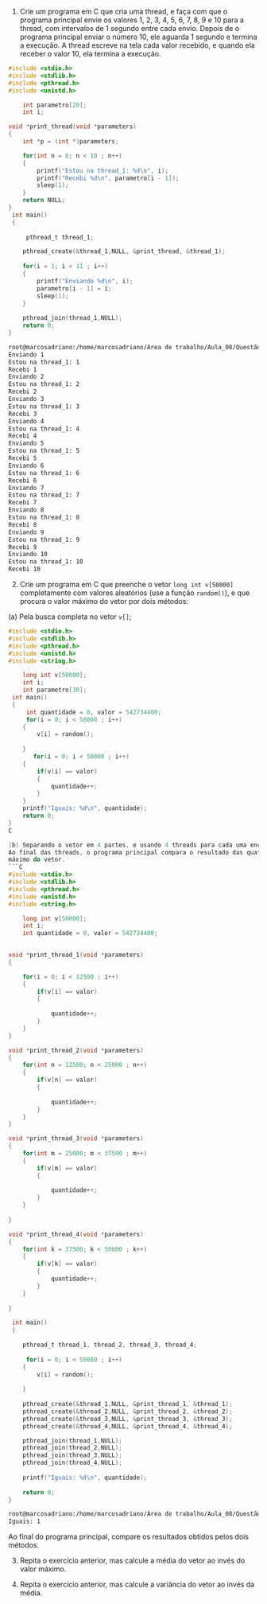 1. Crie um programa em C que cria uma thread, e faça com que o programa principal envie os valores
1, 2, 3, 4, 5, 6, 7, 8, 9 e 10 para a thread, com intervalos de 1 segundo entre cada envio. 
Depois de o programa principal enviar o número 10, ele aguarda 1 segundo e termina a execução.
A thread escreve na tela cada valor recebido, e quando ela receber o valor 10, ela termina a execução.
```C
#include <stdio.h>
#include <stdlib.h>
#include <pthread.h>
#include <unistd.h>

	int parametro[20];
    int i;

void *print_thread(void *parameters)
{
	int *p = (int *)parameters;

 	for(int n = 0; n < 10 ; n++)
 	{    
        printf("Estou na thread_1: %d\n", i);
		printf("Recebi %d\n", parametro[i - 1]);
		sleep(1);
    }
	return NULL;
}
 int main()
 {
 	
     pthread_t thread_1;

 	pthread_create(&thread_1,NULL, &print_thread, &thread_1);
    
 	for(i = 1; i < 11 ; i++)
 	{
        printf("Enviando %d\n", i);
 		parametro[i - 1] = i;
 		sleep(1);
 	}
 	
 	pthread_join(thread_1,NULL);
 	return 0;
}

``` 
```bash
root@marcosadriano:/home/marcosadriano/Área de trabalho/Aula_08/Questão_01# ./main.exe
Enviando 1
Estou na thread_1: 1
Recebi 1
Enviando 2
Estou na thread_1: 2
Recebi 2
Enviando 3
Estou na thread_1: 3
Recebi 3
Enviando 4
Estou na thread_1: 4
Recebi 4
Enviando 5
Estou na thread_1: 5
Recebi 5
Enviando 6
Estou na thread_1: 6
Recebi 6
Enviando 7
Estou na thread_1: 7
Recebi 7
Enviando 8
Estou na thread_1: 8
Recebi 8
Enviando 9
Estou na thread_1: 9
Recebi 9
Enviando 10
Estou na thread_1: 10
Recebi 10

```

2. Crie um programa em C que preenche o vetor `long int v[50000]` completamente com valores aleatórios 
(use a função `random()`), e que procura o valor máximo do vetor por dois métodos:

(a) Pela busca completa no vetor `v[]`;

```C
#include <stdio.h>
#include <stdlib.h>
#include <pthread.h>
#include <unistd.h>
#include <string.h>

	long int v[50000];
    int i;
    int parametro[30];
 int main()
 {
     int quantidade = 0, valor = 542734400;
     for(i = 0; i < 50000 ; i++)
 	{
        v[i] = random();
        
    }
       for(i = 0; i < 50000 ; i++)
 	{
        if(v[i] == valor)
        {    
            quantidade++;
        }
 	} 
    printf("Iguais: %d\n", quantidade); 	
 	return 0;
}
C

(b) Separando o vetor em 4 partes, e usando 4 threads para cada uma encontrar o máximo de cada parte.
Ao final das threads, o programa principal compara o resultado das quatro threads para definir o 
máximo do vetor.
```C
#include <stdio.h>
#include <stdlib.h>
#include <pthread.h>
#include <unistd.h>
#include <string.h>

	long int v[50000];
    int i;
    int quantidade = 0, valor = 542734400;
    

void *print_thread_1(void *parameters)
{

    for(i = 0; i < 12500 ; i++)
 	{
        if(v[i] == valor)
        {
        
            quantidade++;
        }
 	}  
}

void *print_thread_2(void *parameters)
{
    for(int n = 12500; n < 25000 ; n++)
 	{
        if(v[n] == valor)
        {
        
            quantidade++;
        }
 	}  
}

void *print_thread_3(void *parameters)
{
    for(int m = 25000; m < 37500 ; m++)
 	{
        if(v[m] == valor)
        {
        
            quantidade++;
        }
 	}  
     
}

void *print_thread_4(void *parameters)
{
    for(int k = 37500; k < 50000 ; k++)
 	{
        if(v[k] == valor)
        {
            quantidade++;
        }
 	}  
     
}

 int main()
 {
 	
    pthread_t thread_1, thread_2, thread_3, thread_4;
    
     for(i = 0; i < 50000 ; i++)
 	{
        v[i] = random();
        
    }
     
    pthread_create(&thread_1,NULL, &print_thread_1, &thread_1);
 	pthread_create(&thread_2,NULL, &print_thread_2, &thread_2);
 	pthread_create(&thread_3,NULL, &print_thread_3, &thread_3);
 	pthread_create(&thread_4,NULL, &print_thread_4, &thread_4);

    pthread_join(thread_1,NULL);
    pthread_join(thread_2,NULL);
    pthread_join(thread_3,NULL);
    pthread_join(thread_4,NULL);
     	 	
    printf("Iguais: %d\n", quantidade); 	    
    
    return 0;
}
```
```bash
root@marcosadriano:/home/marcosadriano/Área de trabalho/Aula_08/Questão_03# ./main.exe
Iguais: 1
```


Ao final do programa principal, compare os resultados obtidos pelos dois métodos.

3. Repita o exercício anterior, mas calcule a média do vetor ao invés do valor máximo.

4. Repita o exercício anterior, mas calcule a variância do vetor ao invés da média.
